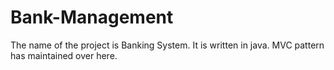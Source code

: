 # Bank-Management
The name of the project is Banking System. It is written in java. MVC pattern has maintained over here.

